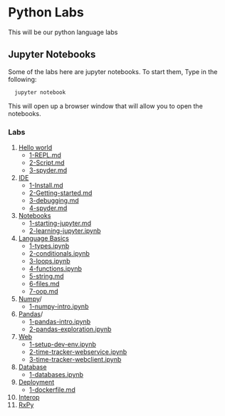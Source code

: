 # Python Labs

This will be our python language labs



## Jupyter Notebooks

Some of the labs here are jupyter notebooks.  To start them, Type in the following:

```bash
  jupyter notebook
```


This will open up a browser window that will allow you to open the notebooks. 


### Labs

 1. [Hello world](helloworld/)
    * [1-REPL.md](helloworld/1.1-REPL.md)
    * [2-Script.md](helloworld/1.2-Script.md)
    * [3-spyder.md](helloworld/1.3-spyder.md)
 1. [IDE](ide/)
    * [1-Install.md](ide/1.1-vscode-install.md)
    * [2-Getting-started.md](.ide/1.2-vscode-gettingstarted.md)
    * [3-debugging.md](ide/1.3-vscode-debugging.md)
    * [4-spyder.md](ide/1.4-spyder.md)
 2. [Notebooks](notebooks/)
    * [1-starting-jupyter.md](notebooks/2.1-starting-jupyter.md)
    * [2-learning-jupyter.ipynb](notebooks/2.2-learning-jupyter.md)
 3. [Language Basics](languagebasics/)
    * [1-types.ipynb](languagebasics/1-types.ipynb)
    * [2-conditionals.ipynb](languagebasics/2-conditionals.ipynb)
    * [3-loops.ipynb](languagebasics/3-loops.ipynb)
    * [4-functions.ipynb](languagebasics/4-functions.ipynb)
    * [5-string.md](languagebasics/3.5-string.md)
    * [6-files.md](languagebasics/3.6-files.md)
    * [7-oop.md](languagebasics/7-oop.md)
 4. [Numpy](numpy)/
    * [1-numpy-intro.ipynb](numpy/1-numpy-intro.ipynb)
 5. [Pandas](pandas)/
    * [1-pandas-intro.ipynb](numpy/1-pandas-intro.ipynb)
    * [2-pandas-exploration.ipynb](numpy/2-pandas-exploration.ipynb)
 6. [Web](web/)
    * [1-setup-dev-env.ipynb](web/6.1-setup-dev-env.ipynb)
    * [2-time-tracker-webservice.ipynb](web/6.2-time-tracker-webservice.ipynb)
    * [3-time-tracker-webclient.ipynb](web/6.3-time-tracker-webclient.ipynb)
 7. [Database](database/)
    * [1-databases.ipynb](database/7.1-databases.ipynb)
 8. [Deployment](deployment/)
    * [1-dockerfile.md](deployment/8.1-dockerfile.md)
 9. [Interop](interop/)
 10. [RxPy](rxpy/)
